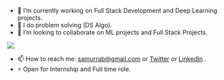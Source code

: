 <!--
**sarimurrab/sarimurrab** is a ✨ _special_ ✨ repository because its `README.md` (this file) appears on your GitHub profile.
-->


- 🔭 I’m currently working on Full Stack Development and Deep Learning projects.
- 🌱 I do problem solving (DS Algo).
- 👯 I’m looking to collaborate on ML projects and Full Stack Projects.

<img src="https://github-readme-stats.vercel.app/api?username=sarimurrab&layout=compact&show_icons=true&theme=Gradient"/>


- 📫 How to reach me: [samurrab@gmail.com](https://mail.google.com/mail/u/0/#inbox?compose=GTvVlcSKkHTdjdxtfckpXpLJhvKWTVwvTdqwXJXjnVFPrXphJkczsctlJtKzClwldPfgMRpRDdFMP) or [Twitter](https://twitter.com/sarimurrab) or [LinkedIn](https://in.linkedin.com/in/chaudhary-sarimurrab) .
- ⚡  Open for Internship and Full time role.

